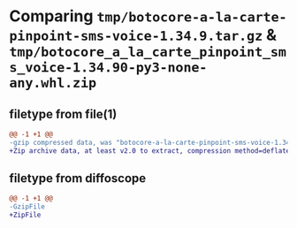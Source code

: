 # Comparing `tmp/botocore-a-la-carte-pinpoint-sms-voice-1.34.9.tar.gz` & `tmp/botocore_a_la_carte_pinpoint_sms_voice-1.34.90-py3-none-any.whl.zip`

## filetype from file(1)

```diff
@@ -1 +1 @@
-gzip compressed data, was "botocore-a-la-carte-pinpoint-sms-voice-1.34.9.tar", last modified: Thu Dec 28 01:06:52 2023, max compression
+Zip archive data, at least v2.0 to extract, compression method=deflate
```

## filetype from diffoscope

```diff
@@ -1 +1 @@
-GzipFile
+ZipFile
```

